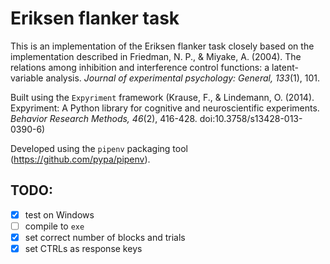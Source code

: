 # Eriksen flanker task

This is an implementation of the Eriksen flanker task closely based on the
implementation described in Friedman, N. P., & Miyake, A. (2004).
The relations among inhibition and interference control functions: a
latent-variable analysis. *Journal of experimental psychology: General,
133*(1), 101.

Built using the `Expyriment` framework (Krause, F., & Lindemann, O. (2014).
Expyriment: A Python library for cognitive and neuroscientific experiments.
*Behavior Research Methods, 46*(2), 416-428. doi:10.3758/s13428-013-0390-6)

Developed using the `pipenv` packaging tool (https://github.com/pypa/pipenv).

## TODO:

- [x] test on Windows
- [ ] compile to `exe`
- [x] set correct number of blocks and trials
- [x] set CTRLs as response keys
